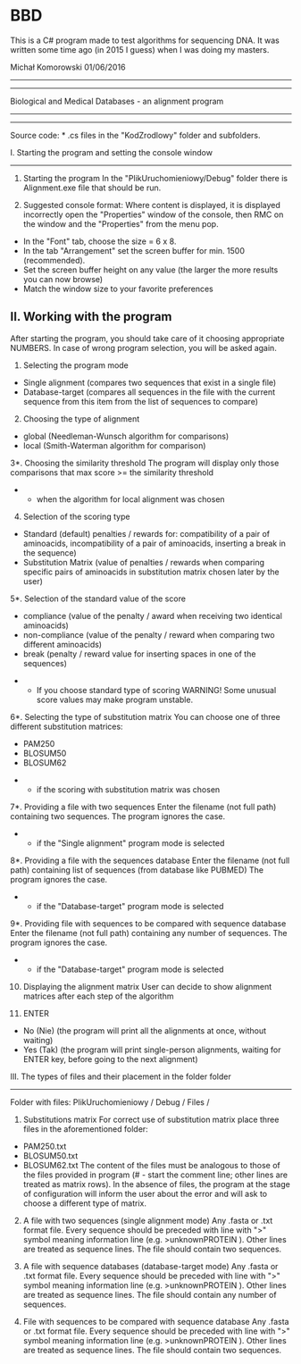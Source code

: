 # BBD
This is a C# program made to test algorithms for sequencing DNA.
It was written some time ago (in 2015 I guess) when I was doing my masters.


Michał Komorowski
01/06/2016

-------------------------------------------------- --------
-------------------------------------------------- --------
Biological and Medical Databases - an alignment program
-------------------------------------------------- --------
-------------------------------------------------- --------

Source code: * .cs files in the "KodZrodlowy" folder and subfolders.


I. Starting the program and setting the console window
-------------------------------------------------- -
1. Starting the program
In the "PlikUruchomieniowy/Debug" folder there is Alignment.exe file that
should be run.

2. Suggested console format:
Where content is displayed, it is displayed incorrectly
open the "Properties" window of the console, then RMC on the window and the "Properties" from the menu
pop.
- In the "Font" tab, choose the size = 6 x 8.
- In the tab "Arrangement" set the screen buffer for min. 1500 (recommended).
- Set the screen buffer height on any value (the larger the more results
you can now browse)
- Match the window size to your favorite preferences

II. Working with the program
---------------------
After starting the program, you should take care of it 
choosing appropriate NUMBERS. In case of wrong program selection, you will be asked again.

1. Selecting the program mode
- Single alignment (compares two sequences that exist in a single file)
- Database-target (compares all sequences in the file with the current sequence
from this item from the list of sequences to compare)

2. Choosing the type of alignment
- global (Needleman-Wunsch algorithm for comparisons)
- local (Smith-Waterman algorithm for comparison)

3*. Choosing the similarity threshold
The program will display only those comparisons that max score >= the similarity threshold 
* - when the algorithm for local alignment was chosen

4. Selection of the scoring type
- Standard (default)
penalties / rewards for: compatibility of a pair of aminoacids, incompatibility of a pair of aminoacids,
inserting a break in the sequence)
- Substitution Matrix (value of penalties / rewards when comparing
specific pairs of aminoacids in substitution matrix chosen later by the user)

5*. Selection of the standard value of the score
- compliance (value of the penalty / award when receiving two identical aminoacids)
- non-compliance (value of the penalty / reward when comparing two different aminoacids)
- break (penalty / reward value for inserting spaces in one of the sequences)
* - If you choose standard type of scoring
WARNING! Some unusual score values may make program unstable.

6*. Selecting the type of substitution matrix
You can choose one of three different substitution matrices:
- PAM250
- BLOSUM50
- BLOSUM62
* - if the scoring with substitution matrix was chosen

7*. Providing a file with two sequences
Enter the filename (not full path) containing two sequences.
The program ignores the case.
* - if the "Single alignment" program mode is selected

8*. Providing a file with the sequences database
Enter the filename (not full path) containing list of sequences (from database like PUBMED)
The program ignores the case.
* - if the "Database-target" program mode is selected

9*. Providing file with sequences to be compared with sequence database
Enter the filename (not full path) containing any number of sequences.
The program ignores the case.
* - if the "Database-target" program mode is selected

10. Displaying the alignment matrix
User can decide to show alignment matrices after each step of the algorithm

11. ENTER
- No (Nie) (the program will print all the alignments at once, without waiting)
- Yes (Tak) (the program will print single-person alignments, waiting for ENTER key,
before going to the next alignment)


III. The types of files and their placement in the folder folder
-------------------------------------------------- ---------
Folder with files: PlikUruchomieniowy / Debug / Files /

1. Substitutions matrix
For correct use of substitution matrix place three files in the aforementioned folder:
- PAM250.txt
- BLOSUM50.txt
- BLOSUM62.txt
The content of the files must be analogous to those of the files provided
in program (# - start the comment line; other lines are treated as matrix rows).
In the absence of files, the program at the stage of configuration will inform the user about the error
and will ask to choose a different type of matrix.

2. A file with two sequences (single alignment mode)
Any .fasta or .txt format file. 
Every sequence should be preceded with line with ">" symbol meaning information line (e.g. >unknownPROTEIN ).
Other lines are treated as sequence lines.
The file should contain two sequences.

3. A file with sequence databases (database-target mode)
Any .fasta or .txt format file. 
Every sequence should be preceded with line with ">" symbol meaning information line (e.g. >unknownPROTEIN ).
Other lines are treated as sequence lines.
The file should contain any number of sequences.

4. File with sequences to be compared with sequence database
Any .fasta or .txt format file. 
Every sequence should be preceded with line with ">" symbol meaning information line (e.g. >unknownPROTEIN ).
Other lines are treated as sequence lines.
The file should contain two sequences.

